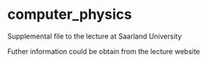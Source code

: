 # computer_physics
Supplemental file to the lecture at Saarland University

Futher information could be obtain from the lecture website
